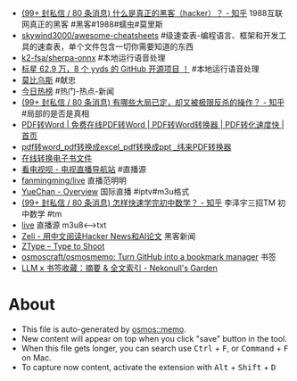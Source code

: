 - [(99+ 封私信 / 80 条消息) 什么是真正的黑客（hacker）？ - 知乎](https://www.zhihu.com/question/20699121/answer/3461302871) 1988互联网真正的黑客 #黑客#1988#蠕虫#莫里斯
- [skywind3000/awesome-cheatsheets](https://github.com/skywind3000/awesome-cheatsheets) #级速查表-编程语言、框架和开发工具的速查表，单个文件包含一切你需要知道的东西
- [k2-fsa/sherpa-onnx](https://github.com/k2-fsa/sherpa-onnx) #本地运行语音处理
- [标星 62.9 万，8 个 yyds 的 GitHub 开源项目 ！](https://zhuanlan.zhihu.com/p/1888285078272066715) #本地运行语音处理
- [莫比乌斯](https://onojyun.com/) #献忠
- [今日热榜](https://tophub.today/) #热门-热点-新闻
- [(99+ 封私信 / 80 条消息) 有哪些大局已定，却又被极限反杀的操作？ - 知乎](https://www.zhihu.com/question/60843717) #局部的是否是真相
- [PDF转Word | 免费在线PDF转Word |  PDF转Word转换器 | PDF转化速度快 | 首页](https://www.alltoall.net/)
- [pdf转word_pdf转换成excel_pdf转换成ppt _纬来PDF转换器](https://www.pdfpai.com/)
- [在线转换电子书文件](https://www.aconvert.com/cn/ebook/)
- [看电视呗 - 电视直播导航站](http://8.138.7.223/) #直播源
- [fanmingming/live](https://github.com/fanmingming/live) 直播范明明
- [YueChan - Overview](https://github.com/YueChan) 国际直播 #iptv#m3u格式
- [(99+ 封私信 / 80 条消息) 怎样快速学完初中数学？ - 知乎](https://www.zhihu.com/question/446652955/answer/4492809993) 李泽宇三招TM 初中数学  #tm
- [live](https://live.fanmingming.com/) 直播源 m3u8<-->txt
- [Zeli - 用中文阅读Hacker News和AI论文](https://zeli.app/zh) 黑客新闻
- [ZType – Type to Shoot](https://zty.pe/)
- [osmoscraft/osmosmemo: Turn GitHub into a bookmark manager](https://github.com/osmoscraft/osmosmemo) 书签
- [LLM x 书签收藏：摘要 & 全文索引 - Nekonull's Garden](https://nekonull.me/posts/llm_x_bookmark/)


# About

- This file is auto-generated by [osmos::memo](https://github.com/osmoscraft/osmosmemo).
- New content will appear on top when you click "save" button in the tool.
- When this file gets longer, you can search use <kbd>Ctrl</kbd> + <kbd>F</kbd>, or <kbd>Command</kbd> + <kbd>F</kbd> on Mac.
- To capture now content, activate the extension with <kbd>Alt</kbd> + <kbd>Shift</kbd> + <kbd>D</kbd>
